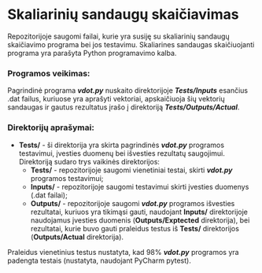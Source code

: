 # Skaliarinių sandaugų skaičiavimas

Repozitorijoje saugomi failai, kurie yra susiję su skaliarinių sandaugų skaičiavimo programa bei jos testavimu.
Skaliarines sandaugas skaičiuojanti programa yra parašyta Python programavimo kalba.

### Programos veikimas:
Pagrindinė programa ***vdot.py*** nuskaito direktorijoje ***Tests/Inputs*** esančius .dat failus, kuriuose yra aprašyti
vektoriai, apskaičiuoja šių vektorių sandaugas ir gautus rezultatus įrašo į direktoriją ***Tests/Outputs/Actual***.

### Direktorijų aprašymai:
- **Tests/** - ši direktorija yra skirta pagrindinės ***vdot.py*** programos testavimui, įvesties duomenų bei išvesties
rezultatų saugojimui. Direktoriją sudaro trys vaikinės direktorijos:
   - **Tests/** - repozitorijoje saugomi vienetiniai testai, skirti ***vdot.py*** programos testavimui;
   - **Inputs/** - repozitorijoje saugomi testavimui skirti įvesties duomenys (.dat failai);
   - **Outputs/** - repozitorijoje saugomi ***vdot.py*** programos išvesties rezultatai, kuriuos yra tikimąsi gauti,
   naudojant **Inputs/** direktorijoje naudojamus įvesties duomenis (**Outputs/Exptected** direktorija), bei rezultatai,
   kurie buvo gauti praleidus testus iš **Tests/** direktorijos (**Outputs/Actual** direktorija).

Praleidus vienetinius testus nustatyta, kad 98% ***vdot.py*** programos yra padengta testais (nustatyta, naudojant
PyCharm pytest).
